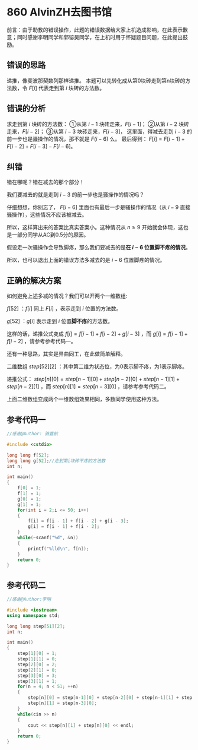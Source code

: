 # 860 AlvinZH去图书馆

前言：由于助教的错误操作，此题的错误数据给大家上机造成影响，在此表示歉意；同时感谢李明同学和郭镕昊同学，在上机时用于怀疑题目问题，在此提出鼓励。

## 错误的思路
递推，像斐波那契数列那样递推。
本题可以先转化成从第0块砖走到第n块砖的方法数，令 $F[i]$ 代表走到第 $i$ 块砖的方法数。
## 错误的分析
求走到第 $i$ 块砖的方法数：
①从第 $i-1$ 块砖走来，$F[i-1]$；
②从第 $i-2$ 块砖走来，$F[i-2]$；
③从第 $i-3$ 块砖走来，$F[i-3]$，
这里面，得减去走到 $i-3$ 的前一步也是骚操作的情况，那不就是 $F(i-6)$ 么。
最后得到：
$F[i] = F[i-1] + F[i-2] + F[i-3] - F[i-6]$。

## 纠错
错在哪呢？错在减去的那个部分！

我们要减去的就是走到 $i-3$ 的前一步也是骚操作的情况吗？

仔细想想，你别忘了， $F[i-6]$ 里面也有最后一步是骚操作的情况（从 $i-9$ 直接骚操作），这些情况不应该被减去。

所以，这样算出来的答案比真实答案小。这种情况从 $n≥9$ 开始就会体现，这也是一部分同学从AC到0.5分的原因。

假设走一次骚操作会导致脚疼，那么我们要减去的是**在 $i-6$ 位置脚不疼的情况**。

所以，也可以退出上面的错误方法多减去的是 $i-6$ 位置脚疼的情况。

## 正确的解决方案
如何避免上述多减的情况？我们可以开两个一维数组:

$f[52]$ ：$f[i]$ 同上 $F[i]$ ，表示走到 $i$ 位置的方法数。

$g[52]$ ：$g[i]$ 表示走到 $i$ 位置**脚不疼**的方法数。

这样的话，递推公式变成 $f[i] = f[i - 1] + f[i - 2] + g[i - 3]$ ，而 $g[i] = f[i - 1] + f[i - 2]$ ，请参考参考代码一。

还有一种思路，其实是异曲同工，在此做简单解释。

二维数组 $step[52][2]$ ：其中第二维为状态位，为0表示脚不疼，为1表示脚疼。

递推公式： $step[n][0] = step[n-1][0] + step[n-2][0] + step[n-1][1] + step[n-2][1]$ ，而 $step[n][1] = step[n-3][0]$ ，请参考参考代码二。

上面二维数组变成两个一维数组效果相同，多数同学使用这种方法。

##  参考代码一
```c++
//感谢@Author: 骆嘉航

#include <cstdio>

long long f[52];
long long g[52];//走到第i块砖不疼的方法数
int n;

int main()
{
    f[0] = 1;
    f[1] = 1;
    g[0] = 1;
    g[1] = 1;
    for(int i = 2;i <= 50; i++)
    {
        f[i] = f[i - 1] + f[i - 2] + g[i - 3];
        g[i] = f[i - 1] + f[i - 2];
    }
    while(~scanf("%d", &n))
    {
        printf("%lld\n", f[n]);
    }
    return 0;
}
```
##  参考代码二
```c++
//感谢@Author:李明

#include <iostream>
using namespace std;

long long step[51][2];
int n;

int main()
{
    step[1][0] = 1;
    step[1][1] = 0;
    step[2][0] = 2;
    step[2][1] = 0;
    step[3][0] = 3;
    step[3][1] = 1;
    for(n = 4; n < 51; ++n)
    {
        step[n][0] = step[n-1][0] + step[n-2][0] + step[n-1][1] + step[n-2][1];
        step[n][1] = step[n-3][0];
    }
    while(cin >> n)
    {
        cout << step[n][1] + step[n][0] << endl;
    }
    return 0;
}
```
